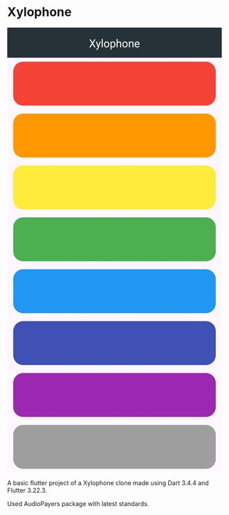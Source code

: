 # Xylophone

![Main Screen](https://github.com/VenusWhisper/FlutterProjects2024/blob/main/xylophone/images/Screenshot_20240731-124027.png)

A basic flutter project of a Xylophone clone made using Dart 3.4.4 and Flutter 3.22.3.

Used AudioPayers package with latest standards.

